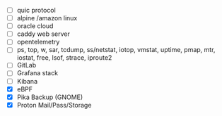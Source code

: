 - [ ] quic protocol
- [ ] alpine /amazon linux
- [ ] oracle cloud
- [ ] caddy web server
- [ ] opentelemetry
- [ ] ps, top, w, sar, tcdump, ss/netstat, iotop, vmstat, uptime, pmap, mtr, iostat, free, lsof, strace, iproute2
- [ ] GitLab
- [ ] Grafana stack
- [ ] Kibana
- [x] eBPF
- [x] Pika Backup (GNOME)
- [x] Proton Mail/Pass/Storage